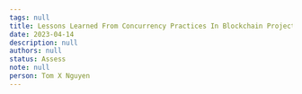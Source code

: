 ```yaml
---
tags: null
title: Lessons Learned From Concurrency Practices In Blockchain Projects
date: 2023-04-14
description: null
authors: null
status: Assess
note: null
person: Tom X Nguyen
---
```


